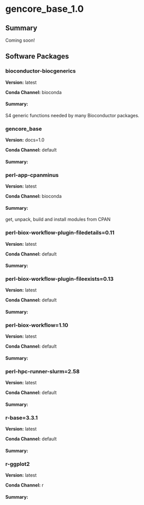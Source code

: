 # gencore_base_1.0
## Summary

Coming soon!

## Software Packages

### bioconductor-biocgenerics
**Version:** latest

**Conda Channel:** bioconda

#### Summary:
S4 generic functions needed by many Bioconductor packages.



### gencore_base
**Version:** docs=1.0

**Conda Channel:** default

#### Summary:




### perl-app-cpanminus
**Version:** latest

**Conda Channel:** bioconda

#### Summary:
get, unpack, build and install modules from CPAN



### perl-biox-workflow-plugin-filedetails=0.11
**Version:** latest

**Conda Channel:** default

#### Summary:




### perl-biox-workflow-plugin-fileexists=0.13
**Version:** latest

**Conda Channel:** default

#### Summary:




### perl-biox-workflow=1.10
**Version:** latest

**Conda Channel:** default

#### Summary:




### perl-hpc-runner-slurm=2.58
**Version:** latest

**Conda Channel:** default

#### Summary:




### r-base=3.3.1
**Version:** latest

**Conda Channel:** default

#### Summary:




### r-ggplot2
**Version:** latest

**Conda Channel:** r

#### Summary:




